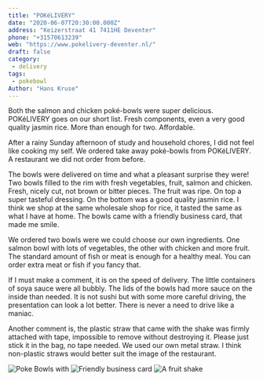 ```yaml
---
title: "POKéLIVERY"
date: "2020-06-07T20:30:00.000Z"
address: "Keizerstraat 41 7411HE Deventer"
phone: "+31570613239"
web: "https://www.pokelivery-deventer.nl/"
draft: false
category:
 - delivery
tags:
 - pokebowl
Author: "Hans Kruse"
---
```

 Both the salmon and chicken poké-bowls were super delicious. POKéLIVERY goes on our short list. Fresh components, even a very good quality jasmin rice. More than enough for two. Affordable.

<!--more-->

After a rainy Sunday afternoon of study and household chores, I did not feel like cooking my self. We ordered take away poké-bowls from POKéLIVERY. A restaurant we did not order from before.

The bowls were delivered on time and what a pleasant surprise they were! Two bowls filled to the rim with fresh vegetables, fruit, salmon and chicken. Fresh, nicely cut, not brown or bitter pieces. The fruit was ripe. On top a super tasteful dressing. On the bottom was a good quality jasmin rice. I think we shop at the same wholesale shop for rice, it tasted the same as what I have at home. The bowls came with a friendly business card, that made me smile.

We ordered two bowls were we could choose our own ingredients. One salmon bowl with lots of vegetables, the other with chicken and more fruit. The standard amount of fish or meat is enough for a healthy meal. You can order extra meat or fish if you fancy that.

If I must make a comment, it is on the speed of delivery. The little containers of soya sauce were all bubbly. The lids of the bowls had more sauce on the inside than needed. It is not sushi but with some more careful driving, the presentation can look a lot better.
There is never a need to drive like a maniac.

Another comment is, the plastic straw that came with the shake was firmly attached with tape, impossible to remove without destroying it. Please just stick it in the bag, no tape needed. We used our own metal straw. I think non-plastic straws would better suit the image of the restaurant.

![Poke Bowls with ](https://lh3.googleusercontent.com/1WAYgY1uXCEm3llBxJ0G5ThqHMduKW_iIcLdvGpXUlNIXBCuwTGZJN4gK9-kETUUe73G0zbmnQAVZ-S5QeXgWPEkBLfomQOBsvh5r3g_4arGcCVVPNTE28QqeuZoXATdGYukJQjXGp-PyEpiIzS8ZktQmGPp-fZwVUWJksYxViDO_w3_WhvU13m63qvKt2fVOcfNeh6KiMwupXUaM8NYD_1J434Nrkk-gjn60nA9BYWmsDokvQkC69z4r-vA9t4w9LsJc34cDGbGwHCKeC8k2lpyK_dF7-5IQi8IXjuxCVok9QU5fBheF3LaYvhaziT-1vwAlWkRH1fbFZNN-KSNkXvQv1bvrW31nA7ayCAZCR93pp7ingfAsIinKv9O7VqOzBYQZWorWAfmTPAuQ_aGwFeBneHgxQWO99hND6M0aARG7SoSmkPtsHjA6PVc_GJM0_EAKWNtoDoTLyKXfc71dCz7m9Iolg8B0eF0aRzWn4n98V00xXg1Sq4FXmU2cR3uy0dZtOClBYV1bYlvsbDMIsyJ0cPuHlzrUy_bL7XgKNFwVbOfD9V4EnEAvY5B55FK8lyVjSg4YN5tPdQk8RLjV_PKLJONFPFDK5W33VOo7vzd4GTyh96TirSX-XtmGl2Wiz-ZO6rATBqI_rkdBoI_1RAn1WOPtAcjwPGrSsQ5rj7OUk6SRV1cTaf0qSOa0ho=s320)
![Friendly business card](https://lh3.googleusercontent.com/pw/ACtC-3dy0ClNi7o0IE1O6vnvcJKzP757SqqgJZBV8TbnN9unWi9t5J65xvYiHRN3hgNXRVU5Nrdbycxfe1h1CfRjXSd88Hof6XqlVgt3HY1bUsbr7cb9b-6ZnZbfNNea7dRcrxywRztUtwT8dXxaU0_mpoXBGw=s320)
![A fruit shake](https://lh3.googleusercontent.com/I9lAolrLfFCIovEAsSDbUQkF-WBT9ylFnS9kw6HwiK_GtN9rpXEtWkgjVm4rIME0OUNbgCscT1dannphglQoaDqM5FiXyIV9gYhtuHUhWgpadWSLASkb9Ftd930-W9C7r5l4oyLlgh5r-QFDT7_e6ELY50TKLg_pl8Wt7MJH2cVM0Mt4RL32t4QNJ2sLNKovi6KxMvFRlc7-eutB3DyDq3UDXiIUnK2-U1nMhuKu6AaaZaYQaHHOMdhkocHRSqM7IuBaIvZXg5jgbH43kwqtsRUJaIq3qsqa5q4K_9OtJBDPTOKWi9_PUaaPUYYIB4_HlLtPjTeVAmQOYjvqHHsDhg_CJE6tjUvXWSLGQKuUoBGD5sFinLFPw-vG7z-vNOOeYF8gW59NOkD3wVzLeISOmQXrzqEUewkuf2VKQQYdV05hP2QOZbd-B9YVLXVg4K3NgJnzdaa3r5zFIZ_SHs5Chb7l-zlhFPK8LRRMB7xK5lD5imdvnQkzP9jxsdagGK8n2gRIdiBrJNdfQ3GWZ00Vj34VLDSMl4dykijppPAgc8rMBUBRhwVhuof-67_UfvahCPUb7QTZ87Q8_s16jSM2RkbhUhQlmM5096USBiO1HNgY5As_ws6UG6RfPmeup8o8dAdVPRFQREUkOv9PwYrdzFEqSM4P_GlJyICsxUG3gIp3wx7TGe6m-Bo_wAl1dxE=s320)
